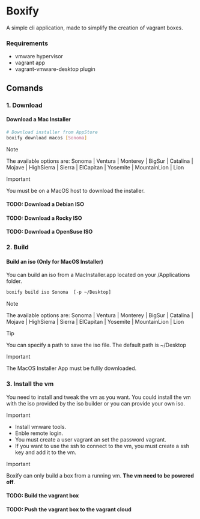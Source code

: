 # Boxify

A simple cli application, made to simplify the creation of vagrant boxes.

### Requirements

- vmware hypervisor
- vagrant app
- vagrant-vmware-desktop plugin

## Comands
### 1. Download 
#### Download a Mac Installer
```bash
# Download installer from AppStore
boxify download macos [Sonoma]  
```
> [!NOTE]  
> The available options are:
> Sonoma |  Ventura | Monterey | BigSur | Catalina | Mojave | HighSierra | Sierra | ElCapitan | Yosemite | MountainLion | Lion

> [!IMPORTANT]
> You must be on a MacOS host to download the installer.

#### TODO: Download a Debian ISO
#### TODO: Download a Rocky ISO
#### TODO: Download a OpenSuse ISO

### 2. Build
#### Build an iso (Only for MacOS Installer)
You can build an iso from a MacInstaller.app located on your /Applications folder.
```bash
boxify build iso Sonoma  [-p ~/Desktop]
```

> [!NOTE]  
> The available options are:
> Sonoma |  Ventura | Monterey | BigSur | Catalina | Mojave | HighSierra | Sierra | ElCapitan | Yosemite | MountainLion | Lion

> [!TIP]
> You can specify a path to save the iso file.
> The default path is ~/Desktop

> [!IMPORTANT]
> The MacOS Installer App must be fullly downloaded.

### 3. Install the vm
You need to install and tweak the vm as you want.
You could install the vm with the iso provided by the iso builder or you can provide your own iso.
> [!IMPORTANT]
> - Install vmware tools.
> - Enble remote login.
> - You must create a user vagrant an set the password vagrant.
> - If you want to use the ssh to connect to the vm, you must create a ssh key and add it to the vm.

> [!IMPORTANT]
> Boxify can only build a box from a running vm. **The vm need to be powered off**.


#### TODO: Build the vagrant box

#### TODO: Push the vagrant box to the vagrant cloud
